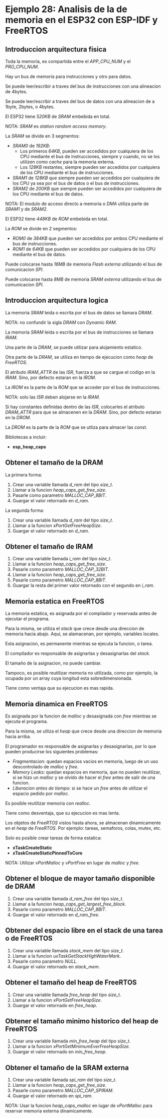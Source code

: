 # Ejemplo 28: Analisis de la de memoria en el ESP32 con ESP-IDF y FreeRTOS

## Introduccion arquitectura fisica

Toda la memoria, es compartida entre el _APP_CPU_NUM_ y el _PRO_CPU_NUM_.

Hay un bus de memoria para instrucciones y otro para datos.

Se puede leer/escribir a traves del bus de instrucciones con una alineacion de 4bytes.

Se puede leer/escribir a traves del bus de datos con una alineacion de a 1byte, 2bytes, o 4bytes.

El ESP32 tiene _520KB_ de _SRAM_ embebida en total.

NOTA: _SRAM_ es _station random access memory_.

La _SRAM_ se divide en 3 segmentos:

- _SRAM0_ de _192KB_:
  - Los primeros _64KB_, pueden ser accedidos por cualquiera de los CPU mediante el bus de instrucciones, siempre y cuando, no se los utilizen como _cache_ para la memoria externa.
  - Los _128KB_ restantes, siempre pueden ser accedidos por cualquiera de los CPU mediante el bus de instrucciones.
- _SRAM1_ de _128KB_ que siempre pueden ser accedidos por cualquiera de los CPU ya sea por el bus de datos o el bus de instrucciones.
- _SRAM2_ de _200KB_ que siempre pueden ser accedidos por cualquiera de los CPU mediante el bus de datos.

NOTA: El modulo de acceso directo a memoria o _DMA_ utiliza parte de _SRAM1_ y de _SRAM2_.

El ESP32 tiene _448KB_ de _ROM_ embebida en total.

La _ROM_ se divide en 2 segmentos:

- _ROM0_ de _384KB_ que pueden ser accedidos por ambos CPU mediante el bus de instrucciones.
- _ROM1_ de _64KB_ que pueden ser accedidos por cualquiera de los CPU mediante el bus de datos.

Puede colocarse hasta _16MB_ de memoria _Flash externa_ utilizando el bus de comunicacion _SPI_.

Puede colocarse hasta _8MB_ de memoria _SRAM externa_ utilizando el bus de comunicacion _SPI_.

## Introduccion arquitectura logica

La memoria _SRAM_ leida o escrita por el bus de datos se llamara _DRAM_.

NOTA: no confundir la sigla _DRAM_ con _Dynamic RAM_.

La memoria _SRAM_ leida o escrita por el bus de instrucciones se llamara _IRAM_.

Una parte de la _DRAM_, se puede utilizar para alojamiento estatico.

Otra parte de la _DRAM_, se utiliza en tiempo de ejecucion como _heap_ de _FreeRTOS_.

El atributo _IRAM_ATTR_ de las _ISR_, fuerza a que se cargue el codigo en la _IRAM_. Sino, por defecto estaran en la _IROM_.

La _IROM_ es la parte de la _ROM_ que se acceder por el bus de instrucciones.

NOTA: solo las _ISR_ deben alojarse en la _IRAM_.

Si hay constantes definidas dentro de las _ISR_, colocarles el atributo _DRAM_ATTR_ para que se almacenen en la _DRAM_. Sino, por defecto estaran en la _DROM_.

La _DROM_ es la parte de la _ROM_ que se utliza para almacer las _const_.

Bibliotecas a incluir:

- **esp_heap_caps**

## Obtener el tamaño de la DRAM

La primera forma:

1. Crear una variable llamada _d_ram_ del tipo _size_t_.
2. Llamar a la funcion _heap_caps_get_free_size_.
3. Pasarle como parametro _MALLOC_CAP_8BIT_.
4. Guargar el valor retornado en _d_ram_.

La segunda forma:

1. Crear una variable llamada _d_ram_ del tipo _size_t_.
2. Llamar a la funcion _xPortGetFreeHeapSize_.
3. Guargar el valor retornado en _d_ram_.

## Obtener el tamaño de IRAM

1. Crear una variable llamada _i_ram_ del tipo _size_t_.
2. Llamar a la funcion _heap_caps_get_free_size_.
3. Pasarle como parametro _MALLOC_CAP_32BIT_.
4. Llamar a la funcion _heap_caps_get_free_size_.
5. Pasarle como parametro _MALLOC_CAP_8BIT_.
6. Guargar la resta del primer valor retornado con el segundo en _i_ram_.

## Memoria estatica en FreeRTOS

La memoria estatica, es asignada por el compilador y reservada antes de ejecutar el programa.

Para la misma, se utiliza el _stack_ que crece desde una direccion de memoria hacia abajo. Aqui, se alamacenan, por ejemplo, variables locales.

Esta asignacion, es permanente mientras se ejecuta la funcion, o tarea.

El compilador es responsable de asignarlas y desasignarlas del _stack_.

El tamaño de la asignacion, no puede cambiar.

Tampoco, es posible reutilizar memoria no utilizada, como por ejemplo, la ocupada por un array cuya longitud esta sobredimensionada.

Tiene como ventaja que su ejecucion es mas rapida.

## Memoria dinamica en FreeRTOS

Es asignada por la funcion de _malloc_ y desasignada con _free_ mientras se ejecuta el programa.

Para la misma, se utliza el _heap_ que crece desde una direccion de memoria hacia arriba.

El programador es responsable de asignarlas y desasignarlas, por lo que pueden producirse los siguientes problemas:

- _Fragmentacion_: quedan espacios vacios en memoria, luego de un uso descontrolado de _malloc_ y _free_.
- _Memory Leaks_: quedan espacios en memoria, que no pueden reutilizar, si se hizo un _malloc_ y se olvido de hacer el _free_ antes de salir de una funcion.
- _Liberacion antes de tiempo_: si se hace un _free_ antes de utilizar el espacio pedido por _malloc_.

Es posible reutilizar memoria con _realloc_.

Tiene como desventaja, que su ejecucion es mas lenta.

Los objetos de _FreeRTOS_ vistos hasta ahora, se almacenan dinamicamente en el _heap_ de _FreeRTOS_. Por ejemplo: tareas, semaforos, colas, mutex, etc.

Solo es posible crear tareas de forma estatica:

- **xTaskCreateStatic**
- **xTaskCreateStaticPinnedToCore**

NOTA: Utilizar _vPortMalloc_ y _vPortFree_ en lugar de _malloc_ y _free_.

## Obtener el bloque de mayor tamaño disponible de DRAM

1. Crear una variable llamada _d_ram_free_ del tipo _size_t_.
2. Llamar a la funcion _heap_caps_get_largest_free_block_.
3. Pasarle como parametro _MALLOC_CAP_8BIT_.
4. Guargar el valor retornado en _d_ram_free_.

## Obtener del espacio libre en el stack de una tarea o de FreeRTOS

1. Crear una variable llamada _stack_mem_ del tipo _size_t_.
2. Llamar a la funcion _uxTaskGetStackHighWaterMark_.
3. Pasarle como parametro _NULL_.
4. Guargar el valor retornado en _stack_mem_.

## Obtener el tamaño del heap de FreeRTOS

1. Crear una variable llamada _free_heap_ del tipo _size_t_.
2. Llamar a la funcion _xPortGetFreeHeapSize_.
3. Guargar el valor retornado en _free_heap_.

## Obtener el tamaño minimo historico del heap de FreeRTOS

1. Crear una variable llamada _min_free_heap_ del tipo _size_t_.
2. Llamar a la funcion _xPortGetMinimumEverFreeHeapSize_.
3. Guargar el valor retornado en _min_free_heap_.

## Obtener el tamaño de la SRAM externa

1. Crear una variable llamada _spi_ram_ del tipo _size_t_.
2. Llamar a la funcion _heap_caps_get_free_size_.
3. Pasarle como parametro _MALLOC_CAP_SPIRAM_.
4. Guargar el valor retornado en _spi_ram_.

NOTA: Usar la funcion _heap_caps_malloc_ en lugar de _vPortMalloc_ para reservar memoria externa dinamicamente.
